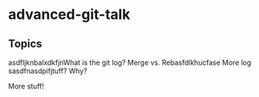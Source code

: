 # advanced-git-talk

## Topics
asdfljknbalxdkfjnWhat is the git log?
Merge vs. Rebasfdlkhucfase
More log sasdfnasdpifjtuff? Why?

More stuff!
